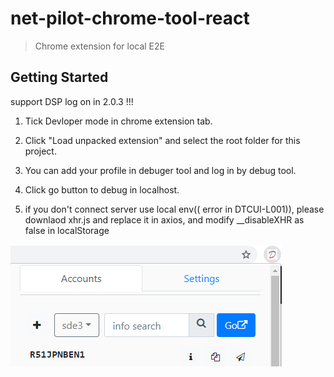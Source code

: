 # net-pilot-chrome-tool-react


> Chrome extension for local E2E


## Getting Started
 
support DSP log on in 2.0.3 !!!


1. Tick Devloper mode in chrome extension tab.


2. Click "Load unpacked extension" and select the root folder for this project.


3. You can add your profile in debuger tool and log in by debug tool.

4. Click go button to debug in localhost.

5. if you don't connect server use local env(( error in DTCUI-L001)), please downlaod xhr.js and replace it in axios, and  modify __disableXHR as false in localStorage


![Scheme](image.png)
